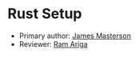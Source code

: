 # Rust Setup

* Primary author: [James Masterson](https://github.com/James-Masterson)
* Reviewer: [Ram Ariga](https://github.com/bariga04)